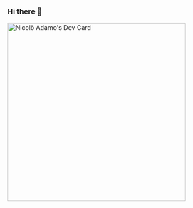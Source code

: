 ### Hi there 👋

<!--
**nicoloadamo/nicoloadamo** is a ✨ _special_ ✨ repository because its `README.md` (this file) appears on your GitHub profile.

Here are some ideas to get you started:

- 🔭 I’m currently working on ...
- 🌱 I’m currently learning ...
- 👯 I’m looking to collaborate on ...
- 🤔 I’m looking for help with ...
- 💬 Ask me about ...
- 📫 How to reach me: ...
- 😄 Pronouns: ...
- ⚡ Fun fact: ...
--><a href="https://app.daily.dev/DailyDevTips"><img src="https://github.com/neekadamo/neekadamo/blob/master/devcard.svg" width="400" alt="Nicolò Adamo's Dev Card"/></a>
